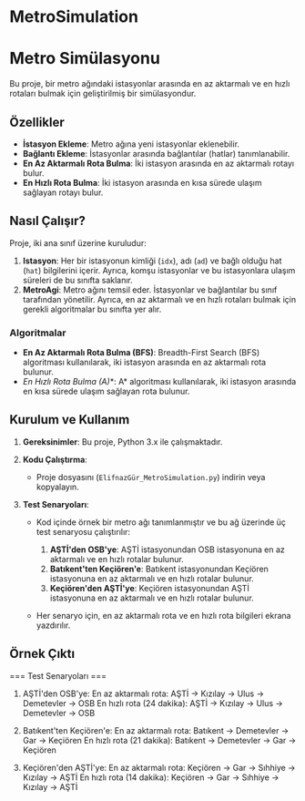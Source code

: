 # MetroSimulation
# Metro Simülasyonu

Bu proje, bir metro ağındaki istasyonlar arasında en az aktarmalı ve en hızlı rotaları bulmak için geliştirilmiş bir simülasyondur. 

## Özellikler

- **İstasyon Ekleme**: Metro ağına yeni istasyonlar eklenebilir.
- **Bağlantı Ekleme**: İstasyonlar arasında bağlantılar (hatlar) tanımlanabilir.
- **En Az Aktarmalı Rota Bulma**: İki istasyon arasında en az aktarmalı rotayı bulur.
- **En Hızlı Rota Bulma**: İki istasyon arasında en kısa sürede ulaşım sağlayan rotayı bulur.

## Nasıl Çalışır?

Proje, iki ana sınıf üzerine kuruludur:

1. **Istasyon**: Her bir istasyonun kimliği (`idx`), adı (`ad`) ve bağlı olduğu hat (`hat`) bilgilerini içerir. Ayrıca, komşu istasyonlar ve bu istasyonlara ulaşım süreleri de bu sınıfta saklanır.
2. **MetroAgi**: Metro ağını temsil eder. İstasyonlar ve bağlantılar bu sınıf tarafından yönetilir. Ayrıca, en az aktarmalı ve en hızlı rotaları bulmak için gerekli algoritmalar bu sınıfta yer alır.

### Algoritmalar

- **En Az Aktarmalı Rota Bulma (BFS)**: Breadth-First Search (BFS) algoritması kullanılarak, iki istasyon arasında en az aktarmalı rota bulunur.
- **En Hızlı Rota Bulma (A*)**: A* algoritması kullanılarak, iki istasyon arasında en kısa sürede ulaşım sağlayan rota bulunur.

## Kurulum ve Kullanım

1. **Gereksinimler**: Bu proje, Python 3.x ile çalışmaktadır. 

2. **Kodu Çalıştırma**:
   - Proje dosyasını (`ElifnazGür_MetroSimulation.py`) indirin veya kopyalayın.
   
3. **Test Senaryoları**:
   - Kod içinde örnek bir metro ağı tanımlanmıştır ve bu ağ üzerinde üç test senaryosu çalıştırılır:
     1. **AŞTİ'den OSB'ye**: AŞTİ istasyonundan OSB istasyonuna en az aktarmalı ve en hızlı rotalar bulunur.
     2. **Batıkent'ten Keçiören'e**: Batıkent istasyonundan Keçiören istasyonuna en az aktarmalı ve en hızlı rotalar bulunur.
     3. **Keçiören'den AŞTİ'ye**: Keçiören istasyonundan AŞTİ istasyonuna en az aktarmalı ve en hızlı rotalar bulunur.

   - Her senaryo için, en az aktarmalı rota ve en hızlı rota bilgileri ekrana yazdırılır.

## Örnek Çıktı

=== Test Senaryoları ===

1. AŞTİ'den OSB'ye:
En az aktarmalı rota: AŞTİ -> Kızılay -> Ulus -> Demetevler -> OSB
En hızlı rota (24 dakika): AŞTİ -> Kızılay -> Ulus -> Demetevler -> OSB

2. Batıkent'ten Keçiören'e:
En az aktarmalı rota: Batıkent -> Demetevler -> Gar -> Keçiören
En hızlı rota (21 dakika): Batıkent -> Demetevler -> Gar -> Keçiören

3. Keçiören'den AŞTİ'ye:
En az aktarmalı rota: Keçiören -> Gar -> Sıhhiye -> Kızılay -> AŞTİ
En hızlı rota (14 dakika): Keçiören -> Gar -> Sıhhiye -> Kızılay -> AŞTİ
